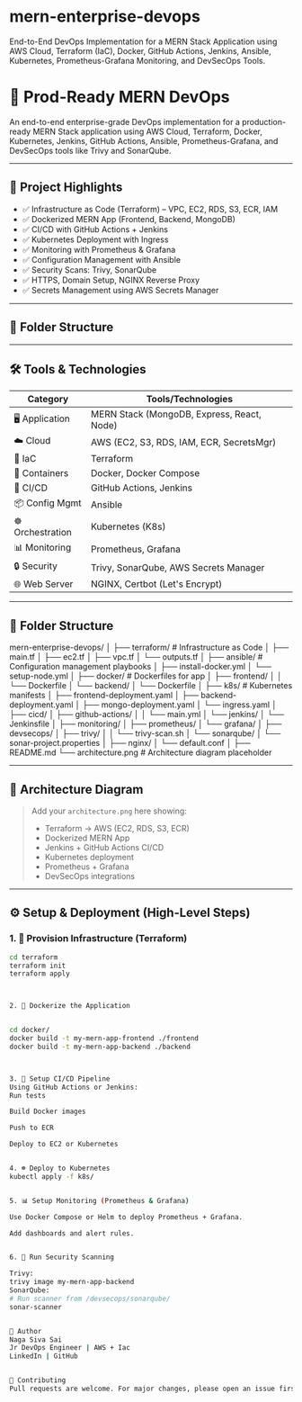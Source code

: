 # mern-enterprise-devops
End-to-End DevOps Implementation for a MERN Stack Application using AWS Cloud, Terraform (IaC), Docker, GitHub Actions, Jenkins, Ansible, Kubernetes, Prometheus-Grafana Monitoring, and DevSecOps Tools.

# 🚀 Prod-Ready MERN DevOps

An end-to-end enterprise-grade DevOps implementation for a production-ready MERN Stack application using AWS Cloud, Terraform, Docker, Kubernetes, Jenkins, GitHub Actions, Ansible, Prometheus-Grafana, and DevSecOps tools like Trivy and SonarQube.

---

## 📌 Project Highlights

- ✅ Infrastructure as Code (Terraform) – VPC, EC2, RDS, S3, ECR, IAM
- ✅ Dockerized MERN App (Frontend, Backend, MongoDB)
- ✅ CI/CD with GitHub Actions + Jenkins
- ✅ Kubernetes Deployment with Ingress
- ✅ Monitoring with Prometheus & Grafana
- ✅ Configuration Management with Ansible
- ✅ Security Scans: Trivy, SonarQube
- ✅ HTTPS, Domain Setup, NGINX Reverse Proxy
- ✅ Secrets Management using AWS Secrets Manager

---

## 📁 Folder Structure


---

## 🛠️ Tools & Technologies

| Category          | Tools/Technologies                          |
|------------------|---------------------------------------------|
| 🖥️ Application     | MERN Stack (MongoDB, Express, React, Node)  |
| ☁️ Cloud          | AWS (EC2, S3, RDS, IAM, ECR, SecretsMgr)   |
| 🧱 IaC            | Terraform                                   |
| 🐳 Containers     | Docker, Docker Compose                      |
| 🚀 CI/CD         | GitHub Actions, Jenkins                     |
| 📦 Config Mgmt    | Ansible                                     |
| ☸️ Orchestration  | Kubernetes (K8s)                             |
| 📊 Monitoring     | Prometheus, Grafana                         |
| 🔒 Security       | Trivy, SonarQube, AWS Secrets Manager       |
| 🌐 Web Server     | NGINX, Certbot (Let's Encrypt)              |

---

## 📁 Folder Structure


mern-enterprise-devops/
│
├── terraform/ # Infrastructure as Code
│ ├── main.tf
│ ├── ec2.tf
│ ├── vpc.tf
│ └── outputs.tf
│
├── ansible/ # Configuration management playbooks
│ ├── install-docker.yml
│ └── setup-node.yml
│
├── docker/ # Dockerfiles for app
│ ├── frontend/
│ │ └── Dockerfile
│ └── backend/
│ └── Dockerfile
│
├── k8s/ # Kubernetes manifests
│ ├── frontend-deployment.yaml
│ ├── backend-deployment.yaml
│ ├── mongo-deployment.yaml
│ └── ingress.yaml
│
├── cicd/
│ ├── github-actions/
│ │ └── main.yml
│ └── jenkins/
│ └── Jenkinsfile
│
├── monitoring/
│ ├── prometheus/
│ └── grafana/
│
├── devsecops/
│ ├── trivy/
│ │ └── trivy-scan.sh
│ └── sonarqube/
│ └── sonar-project.properties
│
├── nginx/
│ └── default.conf
│
├── README.md
└── architecture.png # Architecture diagram placeholder



---

## 📐 Architecture Diagram

> Add your `architecture.png` here showing:
> - Terraform → AWS (EC2, RDS, S3, ECR)
> - Dockerized MERN App
> - Jenkins + GitHub Actions CI/CD
> - Kubernetes deployment
> - Prometheus + Grafana
> - DevSecOps integrations

---

## ⚙️ Setup & Deployment (High-Level Steps)

### 1. 🧱 Provision Infrastructure (Terraform)
```bash
cd terraform
terraform init
terraform apply



2. 🐳 Dockerize the Application


cd docker/
docker build -t my-mern-app-frontend ./frontend
docker build -t my-mern-app-backend ./backend



3. 🚀 Setup CI/CD Pipeline
Using GitHub Actions or Jenkins:
Run tests

Build Docker images

Push to ECR

Deploy to EC2 or Kubernetes


4. ☸️ Deploy to Kubernetes
kubectl apply -f k8s/


5. 📊 Setup Monitoring (Prometheus & Grafana)

Use Docker Compose or Helm to deploy Prometheus + Grafana.

Add dashboards and alert rules.


6. 🔐 Run Security Scanning

Trivy:
trivy image my-mern-app-backend
SonarQube:
# Run scanner from /devsecops/sonarqube/
sonar-scanner


🧠 Author
Naga Siva Sai 
Jr DevOps Engineer | AWS + Iac 
LinkedIn | GitHub


📢 Contributing
Pull requests are welcome. For major changes, please open an issue first to discuss what you would like to change.




